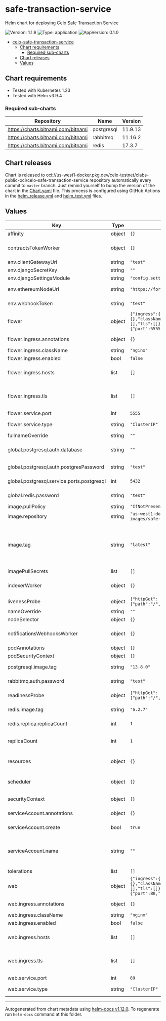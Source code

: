 # safe-transaction-service

Helm chart for deploying Celo Safe Transaction Service

![Version: 1.1.9](https://img.shields.io/badge/Version-1.1.9-informational?style=flat-square) ![Type: application](https://img.shields.io/badge/Type-application-informational?style=flat-square) ![AppVersion: 0.1.0](https://img.shields.io/badge/AppVersion-0.1.0-informational?style=flat-square)

- [celo-safe-transaction-service](#celo-safe-transaction-service)
  - [Chart requirements](#chart-requirements)
    - [Required sub-charts](#required-sub-charts)
  - [Chart releases](#chart-releases)
  - [Values](#values)

## Chart requirements

- Tested with Kubernetes 1.23
- Tested with Helm v3.9.4

### Required sub-charts

| Repository | Name | Version |
|------------|------|---------|
| https://charts.bitnami.com/bitnami | postgresql | 11.9.13 |
| https://charts.bitnami.com/bitnami | rabbitmq | 11.16.2 |
| https://charts.bitnami.com/bitnami | redis | 17.3.7 |

## Chart releases

Chart is released to oci://us-west1-docker.pkg.dev/celo-testnet/clabs-public-oci/celo-safe-transaction-service repository automatically every commit to `master` branch.
Just remind yourself to bump the version of the chart in the [Chart.yaml](./Chart.yaml) file.
This process is configured using GitHub Actions in the [helm_release.yml](../../.github/workflows/helm_release.yml)
and [helm_test.yml](../../.github/workflows/helm_test.yml) files.

## Values

| Key | Type | Default | Description |
|-----|------|---------|-------------|
| affinity | object | `{}` | Kubernetes pod affinity |
| contractsTokenWorker | object | `{}` | Contracts-token-worker especific values. Has priority over common values. |
| env.clientGatewayUri | string | `"test"` | Client Gateway URL |
| env.djangoSecretKey | string | `""` | Django Secret Key |
| env.djangoSettingsModule | string | `"config.settings.local"` | Django settings module |
| env.ethereumNodeUrl | string | `"https://forno.celo.org"` | Ethereum Node enviromental variable |
| env.webhookToken | string | `"test"` | Token for the webhook to flush the cache |
| flower | object | `{"ingress":{"annotations":{},"className":"nginx","enabled":false,"hosts":[],"tls":[]},"service":{"port":5555,"type":"ClusterIP"}}` | Flower especific values. Has priority over common values. |
| flower.ingress.annotations | object | `{}` | Flower custom Ingress annotations |
| flower.ingress.className | string | `"nginx"` | Flower Ingress class name |
| flower.ingress.enabled | bool | `false` | Flower Ingress enabled |
| flower.ingress.hosts | list | `[]` | Flower list of hosts to expose flower component. See values.yaml for an example. |
| flower.ingress.tls | list | `[]` | Flower TLS secret for exposing flower component with https. See values.yaml for an example. |
| flower.service.port | int | `5555` | Port for flower service |
| flower.service.type | string | `"ClusterIP"` | Flower Kubernetes Service Type |
| fullnameOverride | string | `""` | Chart full name override |
| global.postgresql.auth.database | string | `""` | Postgresql depencency chart database for storing data |
| global.postgresql.auth.postgresPassword | string | `"test"` | Postgresql depencency chart password |
| global.postgresql.service.ports.postgresql | int | `5432` | Postgresql depencency chart service port |
| global.redis.password | string | `"test"` | Redis depencency chart password |
| image.pullPolicy | string | `"IfNotPresent"` | Image pullpolicy |
| image.repository | string | `"us-west1-docker.pkg.dev/devopsre/clabs-public-images/safe-transaction-service"` | Image repository |
| image.tag | string | `"latest"` | Image tag Please override in terraform via celo-org/infrastructure/terraform-modules/clabs-gnosis-safe-staging/files/transaction-service-values.yaml |
| imagePullSecrets | list | `[]` | Image pull secrets |
| indexerWorker | object | `{}` | Indexer-worker deployment especific values. Has priority over common values. |
| livenessProbe | object | `{"httpGet":{"path":"/","port":"http"},"timeoutSeconds":60}` | Liveness probe configuration |
| nameOverride | string | `""` | Chart name override trigger |
| nodeSelector | object | `{}` | Kubernetes node selector |
| notificationsWebhooksWorker | object | `{}` | Notifications-webhook-worker especific values. Has priority over common values. |
| podAnnotations | object | `{}` | Custom pod annotations |
| podSecurityContext | object | `{}` | Custom pod security context |
| postgresql.image.tag | string | `"13.8.0"` | Postgresql depencency chart image tag (version) |
| rabbitmq.auth.password | string | `"test"` | RabbitMQ depencency chart password |
| readinessProbe | object | `{"httpGet":{"path":"/","port":"http"},"timeoutSeconds":60}` | Readiness probe configuration |
| redis.image.tag | string | `"6.2.7"` | Redis depencency chart image tag (version) |
| redis.replica.replicaCount | int | `1` | Redis depencency chart replicas |
| replicaCount | int | `1` | Common number of deployment replicas (applied to all deployments) |
| resources | object | `{}` | Common container resources (applied to all deployments) |
| scheduler | object | `{}` | Scheduler especific values. Has priority over common values. |
| securityContext | object | `{}` | Custom container security context |
| serviceAccount.annotations | object | `{}` | Annotations to add to the service account |
| serviceAccount.create | bool | `true` | Specifies whether a service account should be created |
| serviceAccount.name | string | `""` | The name of the service account to use. If not set and create is true, a name is generated using the fullname template |
| tolerations | list | `[]` | Kubernetes tolerations |
| web | object | `{"ingress":{"annotations":{},"className":"nginx","enabled":false,"hosts":[],"tls":[]},"service":{"port":80,"type":"ClusterIP"}}` | Web especific values. Has priority over common values. |
| web.ingress.annotations | object | `{}` | Web custom Ingress annotations |
| web.ingress.className | string | `"nginx"` | Web Ingress class name |
| web.ingress.enabled | bool | `false` | Web Ingress enabled |
| web.ingress.hosts | list | `[]` | Web list of hosts to expose web component. See values.yaml for an example. |
| web.ingress.tls | list | `[]` | Web TLS secret for exposing web component with https. See values.yaml for an example. |
| web.service.port | int | `80` | Port for web service |
| web.service.type | string | `"ClusterIP"` | Web Kubernetes Service Type |

----------------------------------------------
Autogenerated from chart metadata using [helm-docs v1.12.0](https://github.com/norwoodj/helm-docs/releases/v1.12.0). To regenerate run `helm-docs` command at this folder.
